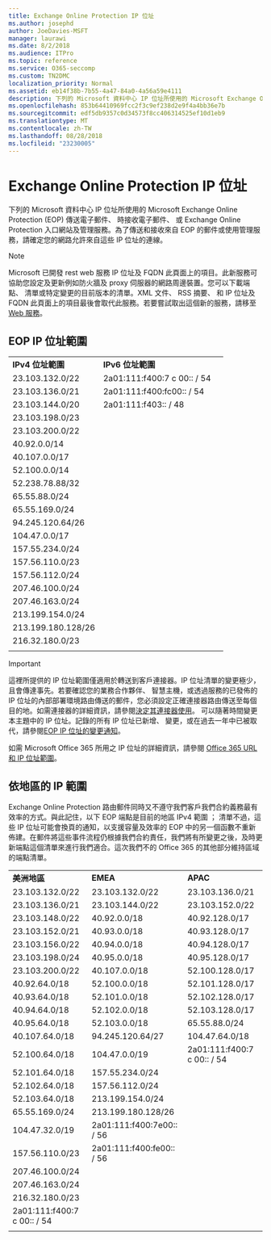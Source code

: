```yaml
---
title: Exchange Online Protection IP 位址
ms.author: josephd
author: JoeDavies-MSFT
manager: laurawi
ms.date: 8/2/2018
ms.audience: ITPro
ms.topic: reference
ms.service: O365-seccomp
ms.custom: TN2DMC
localization_priority: Normal
ms.assetid: eb14f38b-7b55-4a47-84a0-4a56a59e4111
description: 下列的 Microsoft 資料中心 IP 位址所使用的 Microsoft Exchange Online Protection (EOP) 傳送電子郵件、 時接收電子郵件、 或 Exchange Online Protection 入口網站及管理服務。為了傳送和接收來自 EOP 的郵件或使用管理服務，請確定您的網路允許來自這些 IP 位址的連線。
ms.openlocfilehash: 853b64410969fcc2f3c9ef238d2e9f4a4bb36e7b
ms.sourcegitcommit: edf5db9357c0d34573f8cc406314525ef10d1eb9
ms.translationtype: MT
ms.contentlocale: zh-TW
ms.lasthandoff: 08/28/2018
ms.locfileid: "23230005"
---
```

# <a name="exchange-online-protection-ip-addresses"></a>Exchange Online Protection IP 位址

下列的 Microsoft 資料中心 IP 位址所使用的 Microsoft Exchange Online Protection (EOP) 傳送電子郵件、 時接收電子郵件、 或 Exchange Online Protection 入口網站及管理服務。為了傳送和接收來自 EOP 的郵件或使用管理服務，請確定您的網路允許來自這些 IP 位址的連線。
 
> [!NOTE]
> Microsoft 已開發 rest web 服務 IP 位址及 FQDN 此頁面上的項目。此新服務可協助您設定及更新例如防火牆及 proxy 伺服器的網路周邊裝置。您可以下載端點、 清單或特定變更的目前版本的清單。XML 文件、 RSS 摘要、 和 IP 位址及 FQDN 此頁面上的項目最後會取代此服務。若要嘗試取出這個新的服務，請移至[Web 服務](https://support.office.com/article/managing-office-365-endpoints-99cab9d4-ef59-4207-9f2b-3728eb46bf9a#webservice)。 
 
## <a name="eop-ip-address-ranges"></a>EOP IP 位址範圍

||||
|:-----|:-----|:-----|
|**IPv4 位址範圍** <br/> |**IPv6 位址範圍** <br/> |
| 23.103.132.0/22 | 2a01:111:f400:7 c 00:: / 54 |
| 23.103.136.0/21 | 2a01:111:f400:fc00:: / 54 |
| 23.103.144.0/20 | 2a01:111:f403:: / 48 |
| 23.103.198.0/23 |  |
| 23.103.200.0/22 |  |
| 40.92.0.0/14 |  |
| 40.107.0.0/17 |  |
| 52.100.0.0/14 |  |
| 52.238.78.88/32 |  |
| 65.55.88.0/24 |  |
| 65.55.169.0/24 |  |
| 94.245.120.64/26 |  |
| 104.47.0.0/17 |  |
| 157.55.234.0/24 |  |
| 157.56.110.0/23 |  |
| 157.56.112.0/24 |  |
| 207.46.100.0/24 |  |
| 207.46.163.0/24 |  |
| 213.199.154.0/24 |  |
| 213.199.180.128/26 |  |
| 216.32.180.0/23 |  |
||||
 
> [!IMPORTANT]
> 這裡所提供的 IP 位址範圍僅適用於轉送到客戶連接器。IP 位址清單的變更極少，且會傳達事先。若要確認您的業務合作夥伴、 智慧主機，或透過服務的已發佈的 IP 位址的內部部署環境路由傳送的郵件，您必須設定正確連接器路由傳送至每個目的地。如需連接器的詳細資訊，請參閱[決定其連接器使用](https://docs.microsoft.com/exchange/mail-flow-best-practices/use-connectors-to-configure-mail-flow/set-up-connectors-to-route-mail)。 可以隨著時間變更本主題中的 IP 位址。記錄的所有 IP 位址已新增、 變更，或在過去一年中已被取代，請參閱[EOP IP 位址的變更通知](change-notification-for-eop-ip-addresses.md)。 
 
如需 Microsoft Office 365 所用之 IP 位址的詳細資訊，請參閱 [Office 365 URL 和 IP 位址範圍](https://go.microsoft.com/fwlink/p/?LinkId=324165)。
 
## <a name="ip-ranges-by-region"></a>依地區的 IP 範圍

Exchange Online Protection 路由郵件同時又不遵守我們客戶我們合約義務最有效率的方式。與此記住，以下 EOP 端點是目前的地區 IPv4 範圍 ； 清單不過，這些 IP 位址可能會換頁的通知，以支援容量及效率的 EOP 中的另一個函數不重新佈建。在郵件將這些事件流程仍根據我們合約責任，我們將有所變更之後，及時更新端點這個清單來進行我們適合。這次我們不的 Office 365 的其他部分維持區域的端點清單。
 
||||
|:-----|:-----|:-----|
|**美洲地區** <br/> |**EMEA** <br/> |**APAC** <br/> |
| 23.103.132.0/22 | 23.103.132.0/22 |23.103.136.0/21 |
| 23.103.136.0/21 | 23.103.144.0/22 |23.103.152.0/22 |
| 23.103.148.0/22 | 40.92.0.0/18 |40.92.128.0/17 |
| 23.103.152.0/21 | 40.93.0.0/18 |40.93.128.0/17 |
| 23.103.156.0/22 | 40.94.0.0/18 |40.94.128.0/17 |
| 23.103.198.0/24 | 40.95.0.0/18 |40.95.128.0/17 |
| 23.103.200.0/22 | 40.107.0.0/18 |52.100.128.0/17 |
| 40.92.64.0/18 | 52.100.0.0/18 |52.101.128.0/17 |
| 40.93.64.0/18 | 52.101.0.0/18 |52.102.128.0/17 |
| 40.94.64.0/18 | 52.102.0.0/18 |52.103.128.0/17 |
| 40.95.64.0/18 | 52.103.0.0/18 |65.55.88.0/24 |
| 40.107.64.0/18 | 94.245.120.64/27 |104.47.64.0/18 |
| 52.100.64.0/18 | 104.47.0.0/19 |2a01:111:f400:7 c 00:: / 54 |
| 52.101.64.0/18 | 157.55.234.0/24 |  |
| 52.102.64.0/18 | 157.56.112.0/24 | |
| 52.103.64.0/18 | 213.199.154.0/24 | |
| 65.55.169.0/24 | 213.199.180.128/26 | |
| 104.47.32.0/19 | 2a01:111:f400:7e00:: / 56 | |
| 157.56.110.0/23 | 2a01:111:f400:fe00:: / 56 | |
| 207.46.100.0/24 |  | |
| 207.46.163.0/24 |  | |
| 216.32.180.0/23 |  | |
| 2a01:111:f400:7 c 00:: / 54 |  | |
||||

